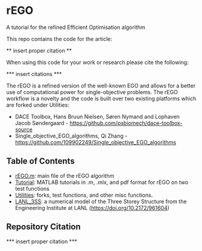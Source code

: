 # rEGO
A tutorial for the refined Efficient Optimisation algorithm

This repo contains the code for the article:

** insert proper citation **

When using this code for your work or research please cite the following:

*** insert citations ***

The rEGO is a refined version of the well-known EGO and allows for a better use of computational power for single-objective problems.
The rEGO workflow is a novelty and the code is built over two existing platforms which are forked under Utilities:

- DACE Toolbox, Hans Bruun Nielsen, Søren Nymand and Lophaven Jacob Søndergaard - https://github.com/psbiomech/dace-toolbox-source
- Single_objective_EGO_algorithms, Qi Zhang - https://github.com/109902249/Single_objective_EGO_algorithms

## Table of Contents
- [rEGO.m](rEGO/blob/main/rEGO.m): main file of the rEGO algorithm
- [Tutorial](rEGO/Tutorial): MATLAB tutorials in .m, .mlx, and pdf format for rEGO on two test functions
- [Utilities](rEGO/Utilities): forks, test functions, and other misc functions.
- [LANL_3SS](rEGO/LANL_3SS): a numerical model of the Three Storey Structure from the Engineering Institute at LANL (https://doi.org/10.2172/961604)

## Repository Citation

*** insert proper citation ***
